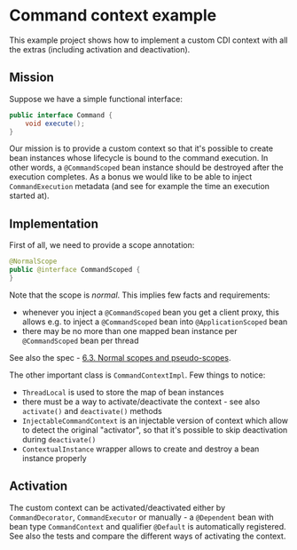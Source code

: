 # Command context example

This example project shows how to implement a custom CDI context with all the extras (including activation and deactivation).

## Mission

Suppose we have a simple functional interface:

```java
public interface Command {
    void execute();
}
```
Our mission is to provide a custom context so that it's possible to create bean instances whose lifecycle is bound to the command execution.
In other words, a `@CommandScoped` bean instance should be destroyed after the execution completes.
As a bonus we would like to be able to inject `CommandExecution` metadata (and see for example the time an execution started at).

## Implementation

First of all, we need to provide a scope annotation:

```java
@NormalScope
public @interface CommandScoped {
}
```

Note that the scope is _normal_.
This implies few facts and requirements:

* whenever you inject a `@CommandScoped` bean you get a client proxy, this allows e.g. to inject a `@CommandScoped` bean into `@ApplicationScoped` bean
* there may be no more than one mapped bean instance per `@CommandScoped` bean per thread

See also the spec - [6.3. Normal scopes and pseudo-scopes](http://docs.jboss.org/cdi/spec/1.2/cdi-spec.html#normal_scope).

The other important class is `CommandContextImpl`.
Few things to notice:

* `ThreadLocal` is used to store the map of bean instances
* there must be a way to activate/deactivate the context - see also `activate()` and `deactivate()` methods
* `InjectableCommandContext` is an injectable version of context which allow to detect the original "activator", so that it's possible to skip deactivation during `deactivate()`
* `ContextualInstance` wrapper allows to create and destroy a bean instance properly


## Activation

The custom context can be activated/deactivated either by `CommandDecorator`, `CommandExecutor` or manually - a `@Dependent` bean with bean type `CommandContext` and qualifier `@Default` is automatically registered.
See also the tests and compare the different ways of activating the context.